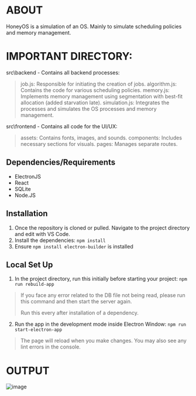 # ABOUT

HoneyOS is a simulation of an OS. Mainly to simulate scheduling policies and memory management.

# IMPORTANT DIRECTORY:

src\backend - Contains all backend processes:
> job.js: Responsible for initiating the creation of jobs.
> algorithm.js: Contains the code for various scheduling policies.
> memory.js: Implements memory management using segmentation with best-fit allocation (added starvation late).
> simulation.js: Integrates the processes and simulates the OS processes and memory management.

src\frontend - Contains all code for the UI/UX:
> assets: Contains fonts, images, and sounds.
> components: Includes necessary sections for visuals.
> pages: Manages separate routes.


## Dependencies/Requirements

- ElectronJS
- React
- SQLite
- Node.JS

## Installation

1. Once the repository is cloned or pulled. Navigate to the project directory and edit with VS Code. 
2. Install the dependencies: `npm install`
3. Ensure `npm install electron-builder` is installed

## Local Set Up

1. In the project directory, run this initially before starting your project: `npm run rebuild-app`
> If you face any error related to the DB file not being read, please run this command and then start the server again.
> 
> Run this every after installation of a dependency.

2. Run the app in the development mode inside Electron Window: `npm run start-electron-app`
> The page will reload when you make changes. You may also see any lint errors in the console.

# OUTPUT

![image](https://github.com/lkpnchl/HoneyOS/assets/69750024/4a2167e4-a6b9-4d45-b408-767b5e9cb8cb)
